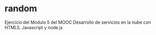 # random
Ejercicio del Modulo 5 del MOOC Desarrollo de servicios en la nube con HTML5, Javascript y node.js
